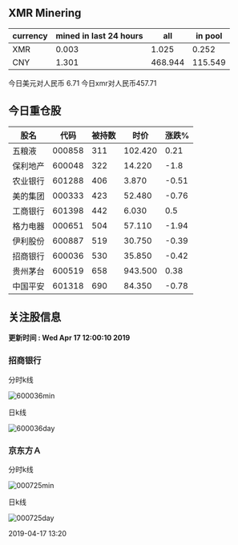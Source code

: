 ## XMR Minering

|currency|mined in last 24 hours|all|in pool|
|---|---|---|---|
|XMR|0.003|1.025|0.252|
|CNY|1.301|468.944|115.549|

今日美元对人民币 6.71	今日xmr对人民币457.71


## 今日重仓股 

|股名|代码|被持数|时价|涨跌%|
|---|---|---|---|---|
|五粮液|000858|311|102.420|0.21|
|保利地产|600048|322|14.220|-1.8|
|农业银行|601288|406|3.870|-0.51|
|美的集团|000333|423|52.480|-0.76|
|工商银行|601398|442|6.030|0.5|
|格力电器|000651|504|57.110|-1.94|
|伊利股份|600887|519|30.750|-0.39|
|招商银行|600036|530|35.850|-0.42|
|贵州茅台|600519|658|943.500|0.38|
|中国平安|601318|690|84.350|-0.78|

## 关注股信息
**更新时间 : Wed Apr 17 12:00:10 2019**
### 招商银行 
分时k线

![600036min](http://image.sinajs.cn/newchart/min/n/sh600036.gif)

日k线

![600036day](http://image.sinajs.cn/newchart/daily/n/sh600036.gif)

### 京东方Ａ 
分时k线

![000725min](http://image.sinajs.cn/newchart/min/n/sz000725.gif)

日k线

![000725day](http://image.sinajs.cn/newchart/daily/n/sz000725.gif)

2019-04-17 13:20